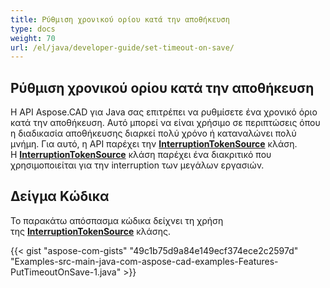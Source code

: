 ```yaml
---
title: Ρύθμιση χρονικού ορίου κατά την αποθήκευση
type: docs
weight: 70
url: /el/java/developer-guide/set-timeout-on-save/
---
```


## **Ρύθμιση χρονικού ορίου κατά την αποθήκευση**

Η API Aspose.CAD για Java σας επιτρέπει να ρυθμίσετε ένα χρονικό όριο κατά την αποθήκευση. Αυτό μπορεί να είναι χρήσιμο σε περιπτώσεις όπου η διαδικασία αποθήκευσης διαρκεί πολύ χρόνο ή καταναλώνει πολύ μνήμη. Για αυτό, η API παρέχει την [**InterruptionTokenSource**](https://reference.aspose.com/cad/java/com.aspose.cad/InterruptionTokenSource) κλάση. Η [**InterruptionTokenSource**](https://reference.aspose.com/cad/java/com.aspose.cad/InterruptionTokenSource) κλάση παρέχει ένα διακριτικό που χρησιμοποιείται για την interruption των μεγάλων εργασιών.

## Δείγμα Κώδικα

Το παρακάτω απόσπασμα κώδικα δείχνει τη χρήση της [**InterruptionTokenSource**](https://reference.aspose.com/cad/java/com.aspose.cad/InterruptionTokenSource) κλάσης.

{{< gist "aspose-com-gists" "49c1b75d9a84e149ecf374ece2c2597d" "Examples-src-main-java-com-aspose-cad-examples-Features-PutTimeoutOnSave-1.java" >}}
